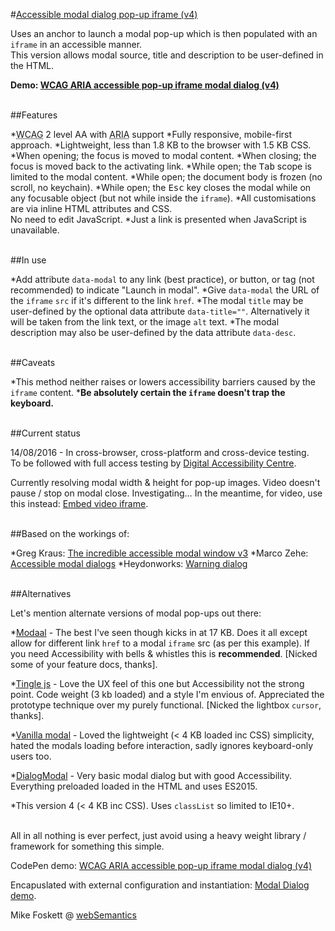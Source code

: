 
#<a href="https://websemantics.uk/articles/accessible-modal-dialog-popup-iframe/">Accessible modal dialog pop-up iframe (v4)</a>

Uses an anchor to launch a modal pop-up which is then populated with an <code>iframe</code> in an accessible manner.<br>
This version allows modal source, title and description to be user-defined in the HTML.

<strong>Demo: <a href="https://codepen.io/2kool2/pen/LkaXay">WCAG ARIA accessible pop-up iframe modal dialog (v4)</a></strong>

<br>
##Features

*<abbr title="Web Content Accessibility Guidelines">WCAG</abbr> 2 level AA with <abbr title="Accessible Rich Internet Applications">ARIA</abbr> support
*Fully responsive, mobile-first approach.
*Lightweight, less than 1.8 KB to the browser with 1.5 KB CSS.
*When opening; the focus is moved to modal content.
*When closing; the focus is moved back to the activating link.
*While open; the <kbd>Tab</kbd> scope is limited to the modal content.
*While open; the document body is frozen (no scroll, no keychain).
*While open; the <kbd>Esc</kbd> key closes the modal while on any focusable object (but not while inside the <code>iframe</code>).
*All customisations are via inline HTML attributes and CSS.<br>No need to edit JavaScript.
*Just a link is presented when JavaScript is unavailable.


<br>
##In use


*Add attribute <code>data-modal</code> to any link (best practice), or button, or tag (not recommended) to indicate "Launch in modal".
*Give <code>data-modal</code> the URL of the <code>iframe</code> <code>src</code> if it's different to the link <code>href</code>.
*The modal <code>title</code> may be user-defined by the optional data attribute <code>data-title=""</code>.
  Alternatively it will be taken from the link text, or the image <code>alt</code> text.
*The modal description may also be user-defined by the data attribute <code>data-desc</code>.



<br>
##Caveats


*This method neither raises or lowers accessibility barriers caused by the <code>iframe</code> content.
*<b>Be absolutely certain the <code>iframe</code> doesn't trap the keyboard.</b>



<br>
##Current status

14/08/2016 - In cross-browser, cross-platform and cross-device testing.<br>
To be followed with full access testing by <a href="http://www.digitalaccessibilitycentre.org/">Digital Accessibility Centre</a>.

Currently resolving modal width & height for pop-up images.
Video doesn't pause / stop on modal close. Investigating&hellip;
In the meantime, for video, use this instead:
  <a href="http://codepen.io/2kool2/pen/dXEwEd">Embed video iframe</a>.



<br>
##Based on the workings of:


*Greg Kraus: <a href="https://accessibility.oit.ncsu.edu/training/aria/modal-window/version-3/">The incredible accessible modal window v3</a>
*Marco Zehe: <a href="https://www.marcozehe.de/2015/02/05/advanced-aria-tip-2-accessible-modal-dialogs/">Accessible modal dialogs</a>
*Heydonworks: <a href="http://heydonworks.com/practical_aria_examples/#warning-dialog">Warning dialog</a>



<br>
##Alternatives

Let's mention alternate versions of modal pop-ups out there:


*<a href="http://www.humaan.com/modaal/">Modaal</a> - The best I've seen though kicks in at 17 KB. Does it all except allow for different link <code>href</code> to a modal <code>iframe</code> src (as per this example). If you need Accessibility with bells &amp; whistles this is <strong>recommended</strong>. [Nicked some of your feature docs, thanks].

*<a href="https://robinparisi.github.io/tingle/">Tingle js</a> - Love the UX feel of this one but Accessibility not the strong point. Code weight (3 kb loaded) and a style I'm envious of. Appreciated the prototype technique over my purely functional. [Nicked the lightbox <code>cursor</code>, thanks].

*<a href="http://thephuse.github.io/vanilla-modal/">Vanilla modal</a> - Loved the lightweight (&lt; 4 KB loaded inc CSS) simplicity, hated the modals loading before interaction, sadly ignores keyboard-only users too.

*<a href="https://frend.co/components/dialogmodal/">DialogModal</a> - Very basic modal dialog but with good Accessibility. Everything preloaded loaded in the HTML and uses ES2015.

*This version 4 (&lt; 4 KB inc CSS). Uses <code>classList</code> so limited to IE10+.



<br>
All in all nothing is ever perfect, just avoid using a heavy weight library / framework for something this simple.



CodePen demo: <a href="https://codepen.io/2kool2/pen/LkaXay">WCAG ARIA accessible pop-up iframe modal dialog (v4)</a>

Encapuslated with external configuration and instantiation: <a href="https://websemantics.uk/articles/accessible-modal-dialog-popup-iframe/demo/">Modal Dialog demo</a>.

Mike Foskett @ <a href="https://websemantics.uk/">webSemantics</a>
